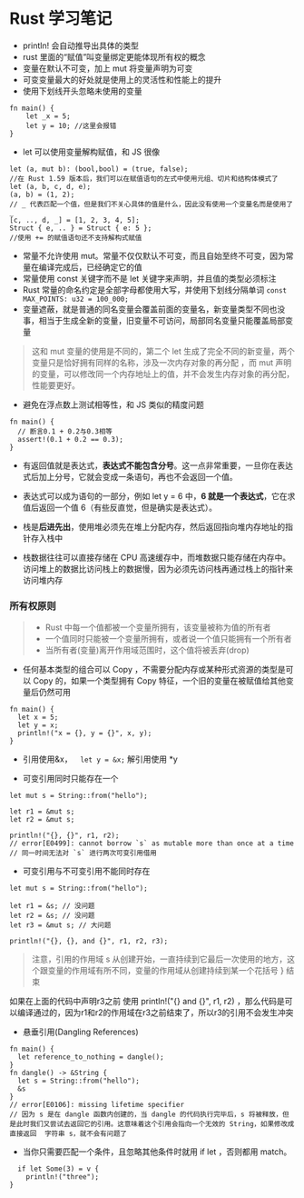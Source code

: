 # Rust 学习笔记

* println! 会自动推导出具体的类型
* rust 里面的“赋值”叫变量绑定更能体现所有权的概念
* 变量在默认不可变，加上 mut 将变量声明为可变
* 可变变量最大的好处就是使用上的灵活性和性能上的提升
* 使用下划线开头忽略未使用的变量
```
fn main() {
    let _x = 5;
    let y = 10; //这里会报错
}
```
* let 可以使用变量解构赋值，和 JS 很像
```
let (a, mut b): (bool,bool) = (true, false);
//在 Rust 1.59 版本后，我们可以在赋值语句的左式中使用元组、切片和结构体模式了
let (a, b, c, d, e);
(a, b) = (1, 2);
// _ 代表匹配一个值，但是我们不关心具体的值是什么，因此没有使用一个变量名而是使用了 _
[c, .., d, _] = [1, 2, 3, 4, 5];
Struct { e, .. } = Struct { e: 5 };
//使用 += 的赋值语句还不支持解构式赋值
```
* 常量不允许使用 mut。常量不仅仅默认不可变，而且自始至终不可变，因为常量在编译完成后，已经确定它的值
* 常量使用 const 关键字而不是 let 关键字来声明，并且值的类型必须标注
* Rust 常量的命名约定是全部字母都使用大写，并使用下划线分隔单词
`const MAX_POINTS: u32 = 100_000;
`
* 变量遮蔽，就是普通的同名变量会覆盖前面的变量名，新变量类型不同也没事，相当于生成全新的变量，旧变量不可访问，局部同名变量只能覆盖局部变量
>这和 mut 变量的使用是不同的，第二个 let 生成了完全不同的新变量，两个变量只是恰好拥有同样的名称，涉及一次内存对象的再分配 ，而 mut 声明的变量，可以修改同一个内存地址上的值，并不会发生内存对象的再分配，性能要更好。

* 避免在浮点数上测试相等性，和 JS 类似的精度问题
```
fn main() {
  // 断言0.1 + 0.2与0.3相等
  assert!(0.1 + 0.2 == 0.3);
}
```

* 有返回值就是表达式，**表达式不能包含分号**。这一点非常重要，一旦你在表达式后加上分号，它就会变成一条语句，再也不会返回一个值。
* 表达式可以成为语句的一部分，例如 let y = 6 中，**6 就是一个表达式**，它在求值后返回一个值 6（有些反直觉，但是确实是表达式）。

* 栈是**后进先出**，使用堆必须先在堆上分配内存，然后返回指向堆内存地址的指针存入栈中
* 栈数据往往可以直接存储在 CPU 高速缓存中，而堆数据只能存储在内存中。访问堆上的数据比访问栈上的数据慢，因为必须先访问栈再通过栈上的指针来访问堆内存

### 所有权原则
> * Rust 中每一个值都被一个变量所拥有，该变量被称为值的所有者
>* 一个值同时只能被一个变量所拥有，或者说一个值只能拥有一个所有者
>* 当所有者(变量)离开作用域范围时，这个值将被丢弃(drop)

* 任何基本类型的组合可以 Copy ，不需要分配内存或某种形式资源的类型是可以 Copy 的，如果一个类型拥有 Copy 特征，一个旧的变量在被赋值给其他变量后仍然可用
```
fn main() {
  let x = 5;
  let y = x;
  println!("x = {}, y = {}", x, y);
}
```
* 引用使用&x，`  let y = &x;` 解引用使用 *y

* 可变引用同时只能存在一个
```
let mut s = String::from("hello");

let r1 = &mut s;
let r2 = &mut s;

println!("{}, {}", r1, r2);
// error[E0499]: cannot borrow `s` as mutable more than once at a time
// 同一时间无法对 `s` 进行两次可变引用借用
```

* 可变引用与不可变引用不能同时存在
```
let mut s = String::from("hello");

let r1 = &s; // 没问题
let r2 = &s; // 没问题
let r3 = &mut s; // 大问题

println!("{}, {}, and {}", r1, r2, r3);

```
>注意，引用的作用域 s 从创建开始，一直持续到它最后一次使用的地方，这个跟变量的作用域有所不同，变量的作用域从创建持续到某一个花括号 } 结束

如果在上面的代码中声明r3之前 使用 println!("{} and {}", r1, r2) ，那么代码是可以编译通过的，因为r1和r2的作用域在r3之前结束了，所以r3的引用不会发生冲突


* 悬垂引用(Dangling References)
```
fn main() {
  let reference_to_nothing = dangle();
}
fn dangle() -> &String {
  let s = String::from("hello");
  &s
}
// error[E0106]: missing lifetime specifier
// 因为 s 是在 dangle 函数内创建的，当 dangle 的代码执行完毕后，s 将被释放，但是此时我们又尝试去返回它的引用。这意味着这个引用会指向一个无效的 String，如果修改成直接返回  字符串 s，就不会有问题了
```

* 当你只需要匹配一个条件，且忽略其他条件时就用 if let ，否则都用 match。
```
  if let Some(3) = v {
    println!("three");
}

```


